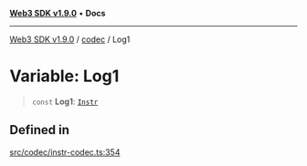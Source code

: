 [**Web3 SDK v1.9.0**](../../../README.md) • **Docs**

***

[Web3 SDK v1.9.0](../../../globals.md) / [codec](../README.md) / Log1

# Variable: Log1

> `const` **Log1**: [`Instr`](../type-aliases/Instr.md)

## Defined in

[src/codec/instr-codec.ts:354](https://github.com/Mystic-Nayy/alephium-web3/blob/ee41f5e0e7d7fb0b155fe62f05b2ac03772895ca/packages/web3/src/codec/instr-codec.ts#L354)
